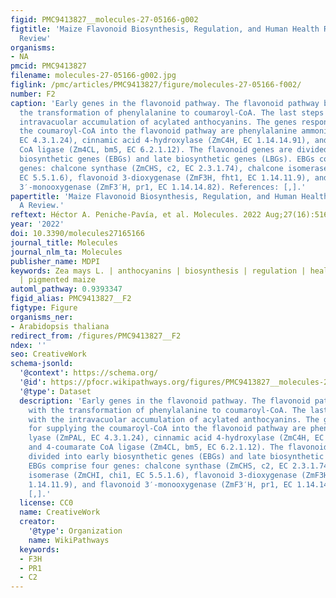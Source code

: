 ```yaml
---
figid: PMC9413827__molecules-27-05166-g002
figtitle: 'Maize Flavonoid Biosynthesis, Regulation, and Human Health Relevance: A
  Review'
organisms:
- NA
pmcid: PMC9413827
filename: molecules-27-05166-g002.jpg
figlink: /pmc/articles/PMC9413827/figure/molecules-27-05166-f002/
number: F2
caption: 'Early genes in the flavonoid pathway. The flavonoid pathway begins with
  the transformation of phenylalanine to coumaroyl-CoA. The last steps end with the
  intravacuolar accumulation of acylated anthocyanins. The genes responsible for supplying
  the coumaroyl-CoA into the flavonoid pathway are phenylalanine ammonium lyase (ZmPAL,
  EC 4.3.1.24), cinnamic acid 4-hydroxylase (ZmC4H, EC 1.14.14.91), and 4-coumarate
  CoA ligase (Zm4CL, bm5, EC 6.2.1.12). The flavonoid genes are divided into early
  biosynthetic genes (EBGs) and late biosynthetic genes (LBGs). EBGs comprise four
  genes: chalcone synthase (ZmCHS, c2, EC 2.3.1.74), chalcone isomerase (ZmCHI, chi1,
  EC 5.5.1.6), flavonoid 3-dioxygenase (ZmF3H, fht1, EC 1.14.11.9), and flavonoid
  3′-monooxygenase (ZmF3′H, pr1, EC 1.14.14.82). References: [,].'
papertitle: 'Maize Flavonoid Biosynthesis, Regulation, and Human Health Relevance:
  A Review.'
reftext: Héctor A. Peniche-Pavía, et al. Molecules. 2022 Aug;27(16):5166.
year: '2022'
doi: 10.3390/molecules27165166
journal_title: Molecules
journal_nlm_ta: Molecules
publisher_name: MDPI
keywords: Zea mays L. | anthocyanins | biosynthesis | regulation | health benefits
  | pigmented maize
automl_pathway: 0.9393347
figid_alias: PMC9413827__F2
figtype: Figure
organisms_ner:
- Arabidopsis thaliana
redirect_from: /figures/PMC9413827__F2
ndex: ''
seo: CreativeWork
schema-jsonld:
  '@context': https://schema.org/
  '@id': https://pfocr.wikipathways.org/figures/PMC9413827__molecules-27-05166-g002.html
  '@type': Dataset
  description: 'Early genes in the flavonoid pathway. The flavonoid pathway begins
    with the transformation of phenylalanine to coumaroyl-CoA. The last steps end
    with the intravacuolar accumulation of acylated anthocyanins. The genes responsible
    for supplying the coumaroyl-CoA into the flavonoid pathway are phenylalanine ammonium
    lyase (ZmPAL, EC 4.3.1.24), cinnamic acid 4-hydroxylase (ZmC4H, EC 1.14.14.91),
    and 4-coumarate CoA ligase (Zm4CL, bm5, EC 6.2.1.12). The flavonoid genes are
    divided into early biosynthetic genes (EBGs) and late biosynthetic genes (LBGs).
    EBGs comprise four genes: chalcone synthase (ZmCHS, c2, EC 2.3.1.74), chalcone
    isomerase (ZmCHI, chi1, EC 5.5.1.6), flavonoid 3-dioxygenase (ZmF3H, fht1, EC
    1.14.11.9), and flavonoid 3′-monooxygenase (ZmF3′H, pr1, EC 1.14.14.82). References:
    [,].'
  license: CC0
  name: CreativeWork
  creator:
    '@type': Organization
    name: WikiPathways
  keywords:
  - F3H
  - PR1
  - C2
---
```

